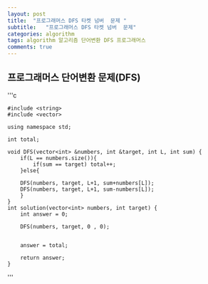 ```yaml
---
layout: post
title:  "프로그래머스 DFS 타켓 넘버  문제 "
subtitle:   "프로그래머스 DFS 타켓 넘버  문제"
categories: algorithm
tags: algorithm 알고리즘 단어변환 DFS 프로그래머스 
comments: true
---
```



## 프로그래머스 단어변환 문제(DFS)



'''c

	#include <string>
	#include <vector>

	using namespace std;
	
	int total;
	
	void DFS(vector<int> &numbers, int &target, int L, int sum) {
	    if(L == numbers.size()){
	        if(sum == target) total++;
	    }else{
	
	    DFS(numbers, target, L+1, sum+numbers[L]);
	    DFS(numbers, target, L+1, sum-numbers[L]);
	    }
	}
	int solution(vector<int> numbers, int target) {
	    int answer = 0;
	
	    DFS(numbers, target, 0 , 0);
	    
	
	    answer = total;
	
	    return answer;
	}

'''




